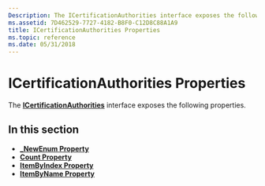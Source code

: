 ```yaml
---
Description: The ICertificationAuthorities interface exposes the following properties.
ms.assetid: 7D462529-7727-4182-B8F0-C12D8C88A1A9
title: ICertificationAuthorities Properties
ms.topic: reference
ms.date: 05/31/2018
---
```


# ICertificationAuthorities Properties

The [**ICertificationAuthorities**](/windows/desktop/api/Certenroll/nn-certenroll-icertificationauthorities) interface exposes the following properties.

## In this section

-   [**\_NewEnum Property**](/windows/desktop/api/Certenroll/nf-certenroll-icertificationauthorities-get__newenum)
-   [**Count Property**](/windows/desktop/api/Certenroll/nf-certenroll-icertificationauthorities-get_count)
-   [**ItemByIndex Property**](/windows/desktop/api/Certenroll/nf-certenroll-icertificationauthorities-get_itembyindex)
-   [**ItemByName Property**](/windows/desktop/api/Certenroll/nf-certenroll-icertificationauthorities-get_itembyname)

 

 



